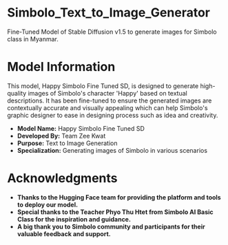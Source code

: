 # Simbolo_Text_to_Image_Generator
Fine-Tuned Model of Stable Diffusion v1.5 to generate images for Simbolo class in Myanmar.

# Model Information
This model, Happy Simbolo Fine Tuned SD, is designed to generate high-quality images of Simbolo's character 'Happy' based on textual descriptions. It has been fine-tuned to ensure the generated images are contextually accurate and visually appealing which can help Simbolo's graphic designer to ease in designing process such as idea and creativity.

- **Model Name:** Happy Simbolo Fine Tuned SD
- **Developed By:** Team Zee Kwat
- **Purpose:** Text to Image Generation
- **Specialization:** Generating images of Simbolo in various scenarios


# Acknowledgments
- **Thanks to the Hugging Face team for providing the platform and tools to deploy our model.**
- **Special thanks to the Teacher Phyo Thu Htet from Simbolo AI Basic Class for the inspiration and guidance.**
- **A big thank you to Simbolo community and participants for their valuable feedback and support.**
